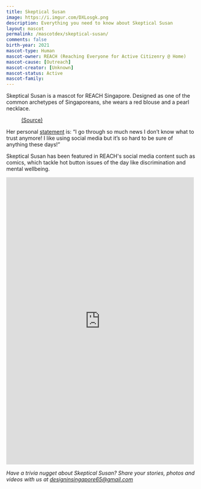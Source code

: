 ```yaml
---
title: Skeptical Susan
image: https://i.imgur.com/DXLosgk.png
description: Everything you need to know about Skeptical Susan
layout: mascot
permalink: /mascotdex/skeptical-susan/
comments: false
birth-year: 2021
mascot-type: Human
mascot-owner: REACH (Reaching Everyone for Active Citizenry @ Home)
mascot-cause: [Outreach]
mascot-creator: [Unknown]
mascot-status: Active
mascot-family:
---
```


Skeptical Susan is a mascot for REACH Singapore. Designed as one of the common archetypes of Singaporeans, she wears a red blouse and a pearl necklace.

<figure>
<img src="https://i.imgur.com/0ryRU0h.jpg" alt="">
<figcaption><a href="https://www.facebook.com/photo/?fbid=10158159426262227&set=a.10152195790707227" target="_blank">(Source)</a></figcaption>
</figure>


Her personal <a href="https://www.reach.gov.sg/who-we-are/reach-characters">statement</a> is: “I go through so much news I don’t know what to trust anymore! I like using social media but it’s so hard to be sure of anything these days!”

Skeptical Susan has been featured in REACH's social media content such as comics, which tackle hot button issues of the day like discrimination and mental wellbeing.

<div class="fb-post-container">
<iframe src="https://www.facebook.com/plugins/post.php?href=https%3A%2F%2Fwww.facebook.com%2FREACHSingapore%2Fposts%2Fpfbid0Lz9SnjDAYTnGw4g3eERojbKxGJgRjBVPB5C3VS6g8kCw1tpRMYxEhtUYAhC5ZUVtl&show_text=true&width=500" width="500" height="766" style="border:none;overflow:hidden" scrolling="no" frameborder="0" allowfullscreen="true" allow="autoplay; clipboard-write; encrypted-media; picture-in-picture; web-share"></iframe>
</div>

<i>Have a trivia nugget about Skeptical Susan? Share your stories, photos and videos with us at designinsingapore65@gmail.com</i>
